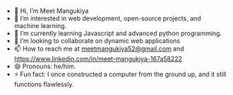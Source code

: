 - 👋 Hi, I’m Meet Mangukiya
- 👀 I’m interested in web development, open-source projects, and machine learning.
- 🌱 I’m currently learning Javascript and advanced python programming. 
- 💞️ I’m looking to collaborate on dynamic web applications 
- 📫 How to reach me at meetmangukiya52@gmail.com and https://www.linkedin.com/in/meet-mangukiya-167a58222
- 😄 Pronouns: he/him.
- ⚡ Fun fact:  I once constructed a computer from the ground up, and it still functions flawlessly.


